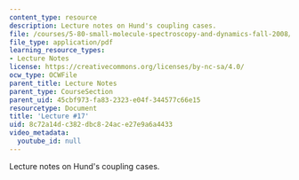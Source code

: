```yaml
---
content_type: resource
description: Lecture notes on Hund's coupling cases.
file: /courses/5-80-small-molecule-spectroscopy-and-dynamics-fall-2008/8c72a14dc382dbc824ace27e9a6a4433_17_580ln_fa08.pdf
file_type: application/pdf
learning_resource_types:
- Lecture Notes
license: https://creativecommons.org/licenses/by-nc-sa/4.0/
ocw_type: OCWFile
parent_title: Lecture Notes
parent_type: CourseSection
parent_uid: 45cbf973-fa83-2323-e04f-344577c66e15
resourcetype: Document
title: 'Lecture #17'
uid: 8c72a14d-c382-dbc8-24ac-e27e9a6a4433
video_metadata:
  youtube_id: null
---
```

Lecture notes on Hund's coupling cases.